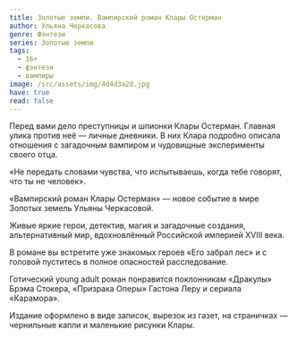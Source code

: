 ```yaml
---
title: Золотые земли. Вампирский роман Клары Остерман
author: Ульяна Черкасова
genre: Фэнтези
series: Золотые земли
tags:
  - 16+
  - фэнтези
  - вампиры
image: /src/assets/img/4d4d3a28.jpg
have: true
read: false
---
```

Перед вами дело преступницы и шпионки Клары Остерман. Главная улика против неё — личные дневники. В них Клара подробно описала отношения с загадочным вампиром и чудовищные эксперименты своего отца.

«Не передать словами чувства, что испытываешь, когда тебе говорят, что ты не человек».

«Вампирский роман Клары Остерман» — новое событие в мире Золотых земель Ульяны Черкасовой.

Живые яркие герои, детектив, магия и загадочные создания, альтернативный мир, вдохновлённый Российской империей XVIII века.

В романе вы встретите уже знакомых героев «Его забрал лес» и с головой пуститесь в полное опасностей расследование.

Готический young adult роман понравится поклонникам «Дракулы» Брэма Стокера, «Призрака Оперы» Гастона Леру и сериала «Карамора».

Издание оформлено в виде записок, вырезок из газет, на страничках — чернильные капли и маленькие рисунки Клары.
